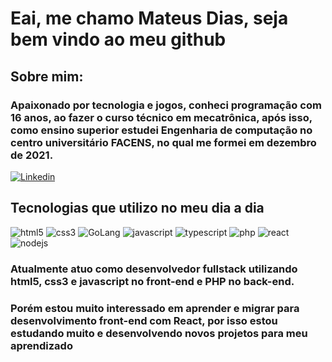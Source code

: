 # Eai, me chamo Mateus Dias, seja bem vindo ao meu github
## Sobre mim:
### Apaixonado por tecnologia e jogos, conheci programação com 16 anos, ao fazer o curso técnico em mecatrônica, após isso, como ensino superior estudei Engenharia de computação no centro universitário FACENS, no qual me formei em dezembro de 2021.
[![Linkedin](https://img.shields.io/badge/LinkedIn-0077B5?style=for-the-badge&logo=linkedin&logoColor=white)](https://www.linkedin.com/in/mateus-augusto-machado-dias-67629415b/)




## Tecnologias que utilizo no meu dia a dia
<div style="display:inline-block">
    <img src="https://img.shields.io/badge/HTML5-E34F26?style=for-the-badge&logo=html5&logoColor=white" alt="html5">
    <img src="https://img.shields.io/badge/CSS3-1572B6?style=for-the-badge&logo=css3&logoColor=white" alt="css3">
    <img src="https://img.shields.io/badge/Go-00ADD8?style=for-the-badge&logo=go&logoColor=white" alt="GoLang">
    <img src="https://img.shields.io/badge/JavaScript-F7DF1E?style=for-the-badge&logo=javascript&logoColor=black" alt="javascript">
    <img src="https://img.shields.io/badge/TypeScript-007ACC?style=for-the-badge&logo=typescript&logoColor=white" alt="typescript">
    <img src="https://img.shields.io/badge/PHP-777BB4?style=for-the-badge&logo=php&logoColor=white" alt="php">
    <img src="https://img.shields.io/badge/React-20232A?style=for-the-badge&logo=react&logoColor=61DAFB" alt="react">
    <img src="https://img.shields.io/badge/Node.js-43853D?style=for-the-badge&logo=node.js&logoColor=white" alt="nodejs">
</div>


### Atualmente atuo como desenvolvedor fullstack utilizando html5, css3 e javascript no front-end e PHP no back-end.
### Porém estou muito interessado em aprender e migrar para desenvolvimento front-end com React, por isso estou estudando muito e desenvolvendo novos projetos para meu aprendizado
